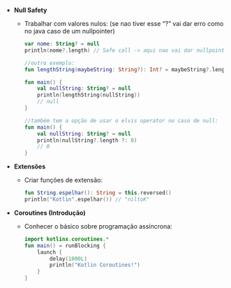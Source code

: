 

- **Null Safety**
    - Trabalhar com valores nulos: (se nao tiver esse “?” vai dar erro como no java caso de um nullpointer)
        
        ```kotlin
        var nome: String? = null
        println(nome?.length) // Safe call -> aqui nao vai dar nullpointer!

		//outro exemplo:
		fun lengthString(maybeString: String?): Int? = maybeString?.length

		fun main() { 
		    val nullString: String? = null
		    println(lengthString(nullString))
		    // null
		}

		//também tem a opção de usar o elvis operator no caso de null:
		fun main() {
		    val nullString: String? = null
		    println(nullString?.length ?: 0)
		    // 0
		}
        ```
		
- **Extensões**
    - Criar funções de extensão:
        
        ```kotlin
        fun String.espelhar(): String = this.reversed()
        println("Kotlin".espelhar()) // "niltoK"
        ```
        
- **Coroutines (Introdução)**
    - Conhecer o básico sobre programação assíncrona:
        
        ```kotlin
        import kotlinx.coroutines.*
        fun main() = runBlocking {
            launch {
                delay(1000L)
                println("Kotlin Coroutines!")
            }
        }
        ```
        

